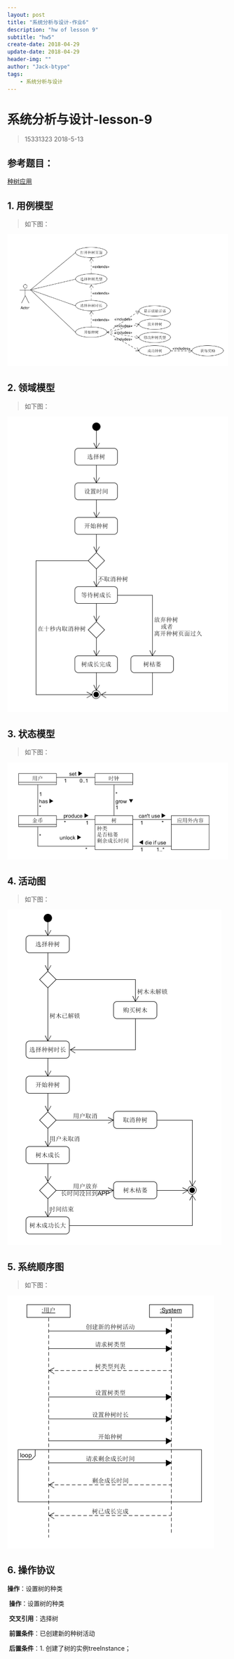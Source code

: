 ```yaml
---
layout: post
title: "系统分析与设计-作业6"
description: "hw of lesson 9"
subtitle: "hw5"
create-date: 2018-04-29
update-date: 2018-04-29
header-img: ""
author: "Jack-btype"
tags:
    - 系统分析与设计
---
```


# 系统分析与设计-lesson-9

> 15331323 2018-5-13

## 参考题目：

[种树应用](https://github.com/Owl-Movies-Ticket-System/Dashboard/blob/gh-pages/XX1-Forest%E5%BA%94%E7%94%A8.pdf)

## 1. 用例模型

> 如下图：

![lesson9-1](https://raw.githubusercontent.com/Jack-btype/Jack-btype.github.io/master/img/lesson9-1.PNG)

## 2. 领域模型

>  如下图：

![lesson9-2](https://raw.githubusercontent.com/Jack-btype/Jack-btype.github.io/master/img/lesson9-2.PNG)

## 3. 状态模型

> 如下图：

![lesson9-3](https://raw.githubusercontent.com/Jack-btype/Jack-btype.github.io/master/img/lesson9-3.PNG)

## 4. 活动图

> 如下图：

![lesson9-1](https://raw.githubusercontent.com/Jack-btype/Jack-btype.github.io/master/img/lesson9-4.PNG)

## 5. 系统顺序图

> 如下图：

![lesson9-5](https://raw.githubusercontent.com/Jack-btype/Jack-btype.github.io/master/img/lesson9-5.PNG)

## 6. 操作协议

**操作**：设置树的种类

​	**操作**：设置树的种类

​	**交叉引用**：选择树

​	**前置条件**：已创建新的种树活动

​	**后置条件**：1.	创建了树的实例treeInstance；